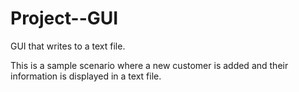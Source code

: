 # Project--GUI
GUI that writes to a text file. 

This is a sample scenario where a new customer is added and their information is displayed in a text file.    
